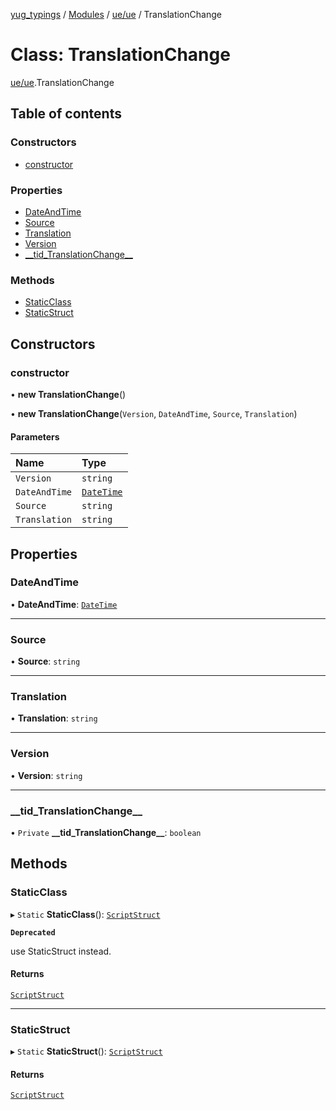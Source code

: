 [yug_typings](../README.md) / [Modules](../modules.md) / [ue/ue](../modules/ue_ue.md) / TranslationChange

# Class: TranslationChange

[ue/ue](../modules/ue_ue.md).TranslationChange

## Table of contents

### Constructors

- [constructor](ue_ue.TranslationChange.md#constructor)

### Properties

- [DateAndTime](ue_ue.TranslationChange.md#dateandtime)
- [Source](ue_ue.TranslationChange.md#source)
- [Translation](ue_ue.TranslationChange.md#translation)
- [Version](ue_ue.TranslationChange.md#version)
- [\_\_tid\_TranslationChange\_\_](ue_ue.TranslationChange.md#__tid_translationchange__)

### Methods

- [StaticClass](ue_ue.TranslationChange.md#staticclass)
- [StaticStruct](ue_ue.TranslationChange.md#staticstruct)

## Constructors

### constructor

• **new TranslationChange**()

• **new TranslationChange**(`Version`, `DateAndTime`, `Source`, `Translation`)

#### Parameters

| Name | Type |
| :------ | :------ |
| `Version` | `string` |
| `DateAndTime` | [`DateTime`](ue_ue.DateTime.md) |
| `Source` | `string` |
| `Translation` | `string` |

## Properties

### DateAndTime

• **DateAndTime**: [`DateTime`](ue_ue.DateTime.md)

___

### Source

• **Source**: `string`

___

### Translation

• **Translation**: `string`

___

### Version

• **Version**: `string`

___

### \_\_tid\_TranslationChange\_\_

• `Private` **\_\_tid\_TranslationChange\_\_**: `boolean`

## Methods

### StaticClass

▸ `Static` **StaticClass**(): [`ScriptStruct`](ue_ue.ScriptStruct.md)

**`Deprecated`**

use StaticStruct instead.

#### Returns

[`ScriptStruct`](ue_ue.ScriptStruct.md)

___

### StaticStruct

▸ `Static` **StaticStruct**(): [`ScriptStruct`](ue_ue.ScriptStruct.md)

#### Returns

[`ScriptStruct`](ue_ue.ScriptStruct.md)

